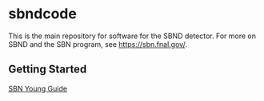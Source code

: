 # sbndcode
This is the main repository for software for the SBND detector. For more on SBND and the SBN program, see https://sbn.fnal.gov/.
## Getting Started
[SBN Young Guide](https://sbnsoftware.github.io/SBNYoung/SBNYoungIndex.html)

